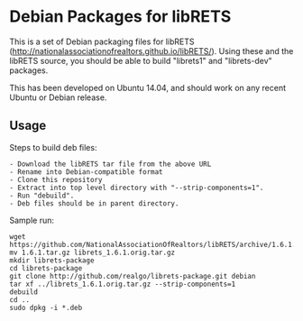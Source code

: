 Debian Packages for libRETS
===========================

This is a set of Debian packaging files for libRETS
(http://nationalassociationofrealtors.github.io/libRETS/).  Using these
and the libRETS source, you should be able to build "librets1" and
"librets-dev" packages.

This has been developed on Ubuntu 14.04, and should work on any recent
Ubuntu or Debian release.

Usage
-----

Steps to build deb files:

    - Download the libRETS tar file from the above URL
    - Rename into Debian-compatible format
    - Clone this repository
    - Extract into top level directory with "--strip-components=1".
    - Run "debuild".
    - Deb files should be in parent directory.

Sample run:

    wget https://github.com/NationalAssociationOfRealtors/libRETS/archive/1.6.1.tar.gz
    mv 1.6.1.tar.gz librets_1.6.1.orig.tar.gz
    mkdir librets-package
    cd librets-package
    git clone http://github.com/realgo/librets-package.git debian
    tar xf ../librets_1.6.1.orig.tar.gz --strip-components=1
    debuild
    cd ..
    sudo dpkg -i *.deb

